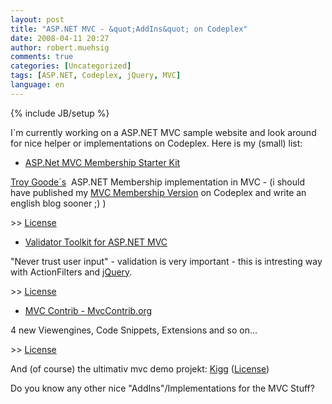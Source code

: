 ```yaml
---
layout: post
title: "ASP.NET MVC - &quot;AddIns&quot; on Codeplex"
date: 2008-04-11 20:27
author: robert.muehsig
comments: true
categories: [Uncategorized]
tags: [ASP.NET, Codeplex, jQuery, MVC]
language: en
---
```

{% include JB/setup %}
<p>I`m currently working on a ASP.NET MVC sample website and look around for nice helper or implementations on Codeplex. Here is my (small) list:</p>  <ul>   <li><a href="http://www.codeplex.com/MvcMembership">ASP.Net MVC Membership Starter Kit</a> </li> </ul>  <p><a href="http://www.squaredroot.com/post/2008/04/MVC-Membership-Starter-Kit-11.aspx">Troy Goode&#180;s</a>&#160; ASP.NET Membership implementation in MVC - (i should have published my <a href="{{BASE_PATH}}/2008/03/13/aspnet-mvc-preview-2-membership/">MVC Membership Version</a> on Codeplex and write an english blog sooner ;) )</p>  <p>&gt;&gt; <a href="http://www.codeplex.com/MvcMembership/license">License</a></p>  <ul>   <li><a href="http://www.codeplex.com/MvcValidatorToolkit">Validator Toolkit for ASP.NET MVC</a> </li> </ul>  <p>&quot;Never trust user input&quot; - validation is very important - this is intresting way with ActionFilters and <a href="http://jquery.com/">jQuery</a>.</p>  <p>&gt;&gt; <a href="http://www.codeplex.com/MvcValidatorToolkit/license">License</a></p>  <ul>   <li><a href="http://www.codeplex.com/MVCContrib">MVC Contrib - MvcContrib.org</a> </li> </ul>  <p>4 new Viewengines, Code Snippets, Extensions and so on...</p>  <p>&gt;&gt; <a href="http://www.codeplex.com/MVCContrib/license">License</a>&#160;</p>  
  <p>And (of course) the ultimativ mvc demo projekt: <a href="http://www.codeplex.com/Kigg">Kigg</a> (<a href="http://www.codeplex.com/Kigg/license">License</a>)</p>  
  <p>Do you know any other nice &quot;AddIns&quot;/Implementations for the MVC Stuff? </p>
